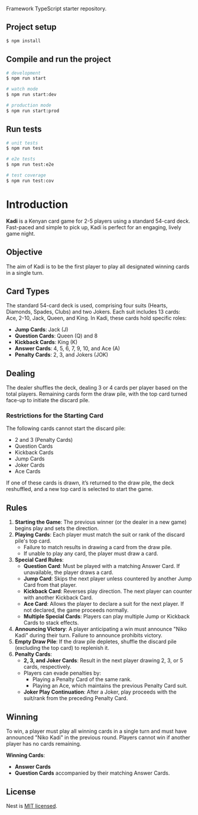 Framework TypeScript starter repository.

## Project setup

```bash
$ npm install
```

## Compile and run the project

```bash
# development
$ npm run start

# watch mode
$ npm run start:dev

# production mode
$ npm run start:prod
```

## Run tests

```bash
# unit tests
$ npm run test

# e2e tests
$ npm run test:e2e

# test coverage
$ npm run test:cov
```
# Introduction

**Kadi** is a Kenyan card game for 2-5 players using a standard 54-card deck. Fast-paced and simple to pick up, Kadi is perfect for an engaging, lively game night.

## Objective

The aim of Kadi is to be the first player to play all designated winning cards in a single turn.

## Card Types

The standard 54-card deck is used, comprising four suits (Hearts, Diamonds, Spades, Clubs) and two Jokers. Each suit includes 13 cards: Ace, 2-10, Jack, Queen, and King. In Kadi, these cards hold specific roles:

- **Jump Cards**: Jack (J)
- **Question Cards**: Queen (Q) and 8
- **Kickback Cards**: King (K)
- **Answer Cards**: 4, 5, 6, 7, 9, 10, and Ace (A)
- **Penalty Cards**: 2, 3, and Jokers (JOK)

## Dealing

The dealer shuffles the deck, dealing 3 or 4 cards per player based on the total players. Remaining cards form the draw pile, with the top card turned face-up to initiate the discard pile.

### Restrictions for the Starting Card

The following cards cannot start the discard pile:

- 2 and 3 (Penalty Cards)
- Question Cards
- Kickback Cards
- Jump Cards
- Joker Cards
- Ace Cards

If one of these cards is drawn, it’s returned to the draw pile, the deck reshuffled, and a new top card is selected to start the game.

## Rules

1. **Starting the Game**: The previous winner (or the dealer in a new game) begins play and sets the direction.
2. **Playing Cards**: Each player must match the suit or rank of the discard pile's top card.
    - Failure to match results in drawing a card from the draw pile.
    - If unable to play any card, the player must draw a card.
3. **Special Card Rules**:
    - **Question Card**: Must be played with a matching Answer Card. If unavailable, the player draws a card.
    - **Jump Card**: Skips the next player unless countered by another Jump Card from that player.
    - **Kickback Card**: Reverses play direction. The next player can counter with another Kickback Card.
    - **Ace Card**: Allows the player to declare a suit for the next player. If not declared, the game proceeds normally.
    - **Multiple Special Cards**: Players can play multiple Jump or Kickback Cards to stack effects.
4. **Announcing Victory**: A player anticipating a win must announce "Niko Kadi" during their turn. Failure to announce prohibits victory.
5. **Empty Draw Pile**: If the draw pile depletes, shuffle the discard pile (excluding the top card) to replenish it.
6. **Penalty Cards**:
    - **2, 3, and Joker Cards**: Result in the next player drawing 2, 3, or 5 cards, respectively.
    - Players can evade penalties by:
        - Playing a Penalty Card of the same rank.
        - Playing an Ace, which maintains the previous Penalty Card suit.
    - **Joker Play Continuation**: After a Joker, play proceeds with the suit/rank from the preceding Penalty Card.

## Winning

To win, a player must play all winning cards in a single turn and must have announced "Niko Kadi" in the previous round. Players cannot win if another player has no cards remaining.

**Winning Cards**:

- **Answer Cards**
- **Question Cards** accompanied by their matching Answer Cards.

## License


Nest is [MIT licensed](https://github.com/nestjs/nest/blob/master/LICENSE).
